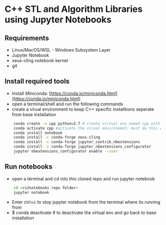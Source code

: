 # C++ STL and Algorithm Libraries using Jupyter Notebooks

## Requirements

- Linux/MacOS/WSL - Windows Subsystem Layer
- Jupyter Notebook
- xeus-cling notebook kernel
- git

## Install required tools

- Install Miniconda: [https://conda.io/miniconda.html](https://conda.io/miniconda.html)
- open a terminal/shell and run the following commands
- create a virual environment to keep C++ specific installtions seperate from base installation

```bash
    conda create -n cpp python=3.7 # create virtual env named cpp with Python3.7 support
    conda activate cpp #activate the virual environemnt; must do this everytime to run the notebook
    conda install notebook
    conda install -c conda-forge xeus-cling
    conda install -c conda-forge jupyter_contrib_nbextensions
    conda install -c conda-forge jupyter_nbextensions_configurator
    jupyter nbextensions_configurator enable --user
```

## Run notebooks

- open a terminal and cd into this cloned repo and run jupyter notebook

```bash
    cd <cs2notebooks repo folder>
    jupyter notebook
```

- Enter ctrl+c to stop jupyter notebook from the terminal where its running from
- $ conda deactivate # to deactivate the virtual env and go back to base installation